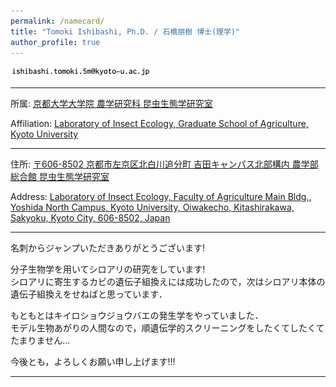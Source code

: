```yaml
---
permalink: /namecard/
title: "Tomoki Ishibashi, Ph.D. / 石橋朋樹 博士(理学)"
author_profile: true
---
```


<script type="text/javascript">
function convertLetter5_shtml(t, p){
var s = "", letter = "";
for(var i = 0; i<t.length; i++){
letter = t.charCodeAt(i);
s += String.fromCharCode(letter + p);
}
return s;
}
var em_shtml1 = convertLetter5_shtml(String.fromCharCode(100,110,99,100,93,92,110,99,100,41,111,106,104,106,102,100,41)+String.fromCharCode(48,104,59,102,116,106,111,106,40,112,41,92,94,41,101,107), 5);
var em_shtml2 = convertLetter5_shtml(String.fromCharCode(101,110,107,101,110,107,112,107,105,107,103)+String.fromCharCode(101,60,99,105,93,101,104,42,95,107,105), 4);
var ph_shtml1 = convertLetter5_shtml(String.fromCharCode(40,53,46,42,45,52,50,42,52,50,48,42,51,46,49,52), 3);
var ph_shtml2 = convertLetter5_shtml(String.fromCharCode(40,53,46,42,45,54,45,42,46,51,52,50,42,45,49,48,45), 3);

document.write("Business e"+"-"+"m"+"ail a"+"ddr"+"es"+"s: <a href=\"ma"+"ilt"+"o:"+em_shtml1+"\">"+em_shtml1+"</a><br>");
document.write("Private e"+"-"+"m"+"ail a"+"ddr"+"es"+"s: <a href=\"ma"+"ilt"+"o:"+em_shtml2+"\">"+em_shtml2+"</a><br><br>");
document.write("Business p"+"hon"+"e nu"+"mbe"+"r: " + ph_shtml1 + "<br>");
document.write("Private p"+"hon"+"e nu"+"mbe"+"r: " + ph_shtml2 + "<br>");
</script>
<noscript><img src="/images/mailto.png"></noscript>

---

所属: [京都大学大学院 農学研究科 昆虫生態学研究室](http://www.insecteco.kais.kyoto-u.ac.jp/)

Affiliation: [Laboratory of Insect Ecology, Graduate School of Agriculture, Kyoto University](http://www.insecteco.kais.kyoto-u.ac.jp/englishpage.html)

---

住所: [〒606-8502 京都市左京区北白川追分町 吉田キャンパス北部構内 農学部総合館 昆虫生態学研究室](https://www.google.co.jp/maps/place/35%C2%B001'50.7%22N+135%C2%B047'05.6%22E/@35.030757,135.7843388,19z/data=!3m1!4b1!4m6!3m5!1s0x0:0x0!7e2!8m2!3d35.0307567!4d135.7848863?hl=ja)

Address: [Laboratory of Insect Ecology, Faculty of Agriculture Main Bldg., Yoshida North Campus, Kyoto University, Oiwakecho, Kitashirakawa, Sakyoku, Kyoto City, 606-8502, Japan](https://www.google.co.jp/maps/place/35%C2%B001'50.7%22N+135%C2%B047'05.6%22E/@35.030757,135.7843388,19z/data=!3m1!4b1!4m6!3m5!1s0x0:0x0!7e2!8m2!3d35.0307567!4d135.7848863?hl=en)

---

名刺からジャンプいただきありがとうございます!

分子生物学を用いてシロアリの研究をしています!  
シロアリに寄生するカビの遺伝子組換えには成功したので，次はシロアリ本体の遺伝子組換えをせねばと思っています．

もともとはキイロショウジョウバエの発生学をやっていました．  
モデル生物あがりの人間なので，順遺伝学的スクリーニングをしたくてしたくてたまりません...

今後とも，よろしくお願い申し上げます!!!

---

<script src="https://utteranc.es/client.js"
        repo="ishibaki/ishibaki.github.io"
        issue-term="title"
        theme="github-light"
        crossorigin="anonymous"
        async>
</script>
